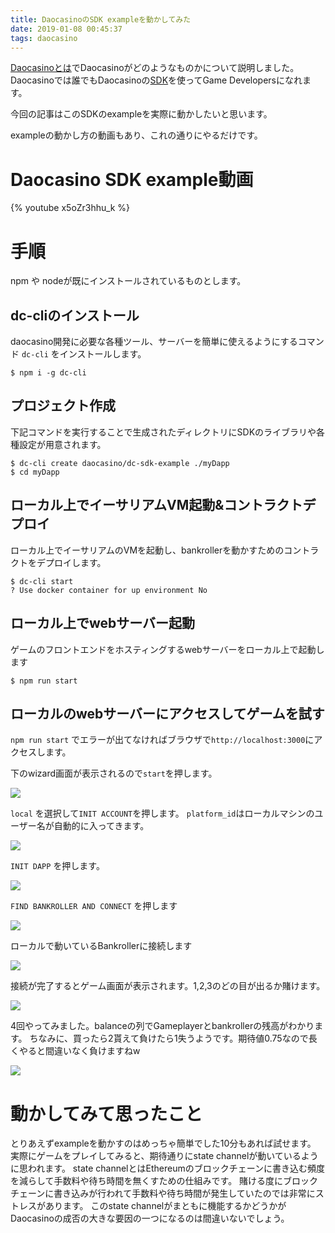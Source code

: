 ```yaml
---
title: DaocasinoのSDK exampleを動かしてみた
date: 2019-01-08 00:45:37
tags: daocasino
---
```


[Daocasinoとは](/bitbltmemo/2019/01/07/what-is-daocasino/)でDaocasinoがどのようなものかについて説明しました。
Daocasinoでは誰でもDaocasinoの[SDK]()を使ってGame Developersになれます。

今回の記事はこのSDKのexampleを実際に動かしたいと思います。

exampleの動かし方の動画もあり、これの通りにやるだけです。

# Daocasino SDK example動画
{% youtube x5oZr3hhu_k %}


# 手順

npm や nodeが既にインストールされているものとします。

## dc-cliのインストール

daocasino開発に必要な各種ツール、サーバーを簡単に使えるようにするコマンド `dc-cli` をインストールします。

```
$ npm i -g dc-cli
```


## プロジェクト作成

下記コマンドを実行することで生成されたディレクトリにSDKのライブラリや各種設定が用意されます。

```
$ dc-cli create daocasino/dc-sdk-example ./myDapp
$ cd myDapp
```

## ローカル上でイーサリアムVM起動&コントラクトデプロイ

ローカル上でイーサリアムのVMを起動し、bankrollerを動かすためのコントラクトをデプロイします。

```
$ dc-cli start
? Use docker container for up environment No
```


## ローカル上でwebサーバー起動

ゲームのフロントエンドをホスティングするwebサーバーをローカル上で起動します

```
$ npm run start
```


## ローカルのwebサーバーにアクセスしてゲームを試す

`npm run start` でエラーが出てなければブラウザで`http://localhost:3000`にアクセスします。


下のwizard画面が表示されるので`start`を押します。

![](/bitbltmemo/images/daocasino/daocasino-sdk-example1.png)

`local` を選択して`INIT ACCOUNT`を押します。 `platform_id`はローカルマシンのユーザー名が自動的に入ってきます。

![](/bitbltmemo/images/daocasino/daocasino-sdk-example5.png)

`INIT DAPP` を押します。

![](/bitbltmemo/images/daocasino/daocasino-sdk-example6.png)

`FIND BANKROLLER AND CONNECT` を押します

![](/bitbltmemo/images/daocasino/daocasino-sdk-example7.png)

ローカルで動いているBankrollerに接続します

![](/bitbltmemo/images/daocasino/daocasino-sdk-example3.png)

接続が完了するとゲーム画面が表示されます。1,2,3のどの目が出るか賭けます。

![](/bitbltmemo/images/daocasino/daocasino-sdk-example2.png)

4回やってみました。balanceの列でGameplayerとbankrollerの残高がわかります。
ちなみに、買ったら2貰えて負けたら1失うようです。期待値0.75なので長くやると間違いなく負けますねw

![](/bitbltmemo/images/daocasino/daocasino-sdk-example4.png)


# 動かしてみて思ったこと
とりあえずexampleを動かすのはめっちゃ簡単でした10分もあれば試せます。
実際にゲームをプレイしてみると、期待通りにstate channelが動いているように思われます。
state channelとはEthereumのブロックチェーンに書き込む頻度を減らして手数料や待ち時間を無くすための仕組みです。
賭ける度にブロックチェーンに書き込みが行われて手数料や待ち時間が発生していたのでは非常にストレスがあります。
このstate channelがまともに機能するかどうかがDaocasinoの成否の大きな要因の一つになるのは間違いないでしょう。



